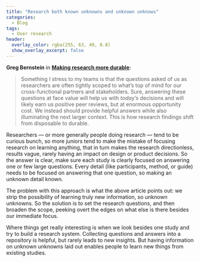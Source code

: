 ```yaml
---
title: "Research both known unknowns and unknown unknows"
categories:
  - Blog 
tags:
  - User research
header:
  overlay_color: rgba(255, 63, 49, 0.8)
  show_overlay_excerpt: false
---
```


**Greg Bernstein** in [**Making research more durable**](https://gregg.io/durable-research):

> Something I stress to my teams is that the questions asked of us as researchers are often tightly scoped to what’s top of mind for our cross-functional partners and stakeholders. Sure, answering these questions at face value will help us with *today’s* decisions and will likely earn us positive peer reviews, but at enormous opportunity cost. We instead should provide helpful answers while also illuminating the next larger context. This is how research findings shift from disposable to durable.

Researchers — or more generally people doing research — tend to be curious bunch, so more juniors tend to make the mistake of focusing research on learning anything, that in turn makes the research directionless, results vague, rarely having an impact on design or product decisions. So the answer is clear, make sure each study is clearly focused on answering one or few large questions. Every detail (like participants, method, or guide) needs to be focused on answering that one question, so making an unknown detail known.

The problem with this approach is what the above article points out: we strip the possibility of learning truly new information, so unknown unknowns. So the solution is to set the research questions, and then broaden the scope, peeking overt the edges on what else is there besides our immediate focus.

Where things get really interesting is when we look besides one study and try to build a research system. Collecting questions and answers into a repository is helpful, but rarely leads to new insights. But having information on unknown unknowns laid out enables people to learn new things from existing studies. 	